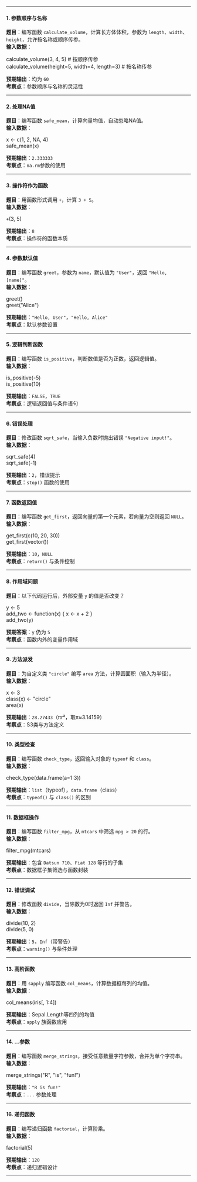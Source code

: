 
---

#### **1. 参数顺序与名称**

**题目**：编写函数 `calculate_volume`，计算长方体体积，参数为 `length`、`width`、`height`，允许按名称或顺序传参。  
**输入数据**：

calculate_volume(3, 4, 5)            # 按顺序传参  
calculate_volume(height=5, width=4, length=3)  # 按名称传参  

**预期输出**：均为 `60`  
**考察点**：参数顺序与名称的灵活性

---

#### **2. 处理NA值**

**题目**：编写函数 `safe_mean`，计算向量均值，自动忽略NA值。  
**输入数据**：

x <- c(1, 2, NA, 4)  
safe_mean(x)  

**预期输出**：`2.333333`  
**考察点**：`na.rm`参数的使用

---

#### **3. 操作符作为函数**

**题目**：用函数形式调用 `+`，计算 `3 + 5`。  
**输入数据**：


`+`(3, 5)  

**预期输出**：`8`  
**考察点**：操作符的函数本质

---

#### **4. 参数默认值**

**题目**：编写函数 `greet`，参数为 `name`，默认值为 `"User"`，返回 `"Hello, [name]"`。  
**输入数据**：

greet()  
greet("Alice")  

**预期输出**：`"Hello, User"`，`"Hello, Alice"`  
**考察点**：默认参数设置

---

#### **5. 逻辑判断函数**

**题目**：编写函数 `is_positive`，判断数值是否为正数，返回逻辑值。  
**输入数据**：

is_positive(-5)  
is_positive(10)  

**预期输出**：`FALSE`，`TRUE`  
**考察点**：逻辑返回值与条件语句

---

#### **6. 错误处理**

**题目**：修改函数 `sqrt_safe`，当输入负数时抛出错误 `"Negative input!"`。  
**输入数据**：

sqrt_safe(4)  
sqrt_safe(-1)  

**预期输出**：`2`，错误提示  
**考察点**：`stop()` 函数的使用

---

#### **7. 函数返回值**

**题目**：编写函数 `get_first`，返回向量的第一个元素，若向量为空则返回 `NULL`。  
**输入数据**：

get_first(c(10, 20, 30))  
get_first(vector())  

**预期输出**：`10`，`NULL`  
**考察点**：`return()` 与条件控制

---

#### **8. 作用域问题**

**题目**：以下代码运行后，外部变量 `y` 的值是否改变？

y <- 5  
add_two <- function(x) { x <- x + 2 }  
add_two(y)  

**预期答案**：`y` 仍为 `5`  
**考察点**：函数内外的变量作用域

---

#### **9. 方法派发**

**题目**：为自定义类 `"circle"` 编写 `area` 方法，计算圆面积（输入为半径）。  
**输入数据**：

x <- 3  
class(x) <- "circle"  
area(x)  

**预期输出**：`28.27433`（πr²，取π≈3.14159）  
**考察点**：S3类与方法定义

---

#### **10. 类型检查**

**题目**：编写函数 `check_type`，返回输入对象的 `typeof` 和 `class`。  
**输入数据**：

check_type(data.frame(a=1:3))  

**预期输出**：`list`（typeof），`data.frame`（class）  
**考察点**：`typeof()` 与 `class()` 的区别

---

#### **11. 数据框操作**

**题目**：编写函数 `filter_mpg`，从 `mtcars` 中筛选 `mpg > 20` 的行。  
**输入数据**：


filter_mpg(mtcars)  

**预期输出**：包含 `Datsun 710`、`Fiat 128` 等行的子集  
**考察点**：数据框子集筛选与函数封装

---

#### **12. 错误调试**

**题目**：修改函数 `divide`，当除数为0时返回 `Inf` 并警告。  
**输入数据**：


divide(10, 2)  
divide(5, 0)  

**预期输出**：`5`，`Inf`（带警告）  
**考察点**：`warning()` 与条件处理

---

#### **13. 高阶函数**

**题目**：用 `sapply` 编写函数 `col_means`，计算数据框每列的均值。  
**输入数据**：


col_means(iris[, 1:4])  

**预期输出**：Sepal.Length等四列的均值  
**考察点**：`apply` 族函数应用

---

#### **14. ...参数**

**题目**：编写函数 `merge_strings`，接受任意数量字符参数，合并为单个字符串。  
**输入数据**：

merge_strings("R", "is", "fun!")  

**预期输出**：`"R is fun!"`  
**考察点**：`...` 参数处理

---

#### **16. 递归函数**

**题目**：编写递归函数 `factorial`，计算阶乘。  
**输入数据**：

factorial(5)  

**预期输出**：`120`  
**考察点**：递归逻辑设计


---

